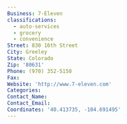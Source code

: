 ```yaml
---
Business: 7-Eleven
classifications:
  - auto-services
  - grocery
  - convenience
Street: 830 16th Street
City: Greeley
State: Colorado
Zip: '80631'
Phone: (970) 352-5150
Fax:
Website: 'http://www.7-eleven.com'
Categories:
Contact_Name:
Contact_Email:
Coordinates: '40.413735, -104.691495'
---
```



